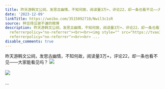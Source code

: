```yaml
---
title: 昨天游韩文公祠，发思古幽情，不知何故，阅读量3万+，评论22，却一条也看不见——大家能看见吗？ [图片][图片]
date: '2023-12-09'
linkTitle: https://weibo.com/3515092710/Nwil3c1sR
source: 种豆得瓜谢不谦的微博
description: 昨天游韩文公祠，发思古幽情，不知何故，阅读量3万+，评论22，却一条也看不见——大家能看见吗？ <img style="" src="https://tvax3.sinaimg.cn/large/d1840ee6gy1hkn9ytcti9j20xw230nm5.jpg"
  referrerpolicy="no-referrer"><br><br><img style="" src="https://tvax3.sinaimg.cn/large/d1840ee6gy1hkn9yui8x3j20xw230nc9.jpg"
  referrerpolicy="no-referrer"><br><br> ...
disable_comments: true
---
```

昨天游韩文公祠，发思古幽情，不知何故，阅读量3万+，评论22，却一条也看不见——大家能看见吗？ <img style="" src="https://tvax3.sinaimg.cn/large/d1840ee6gy1hkn9ytcti9j20xw230nm5.jpg" referrerpolicy="no-referrer"><br><br><img style="" src="https://tvax3.sinaimg.cn/large/d1840ee6gy1hkn9yui8x3j20xw230nc9.jpg" referrerpolicy="no-referrer"><br><br> ...